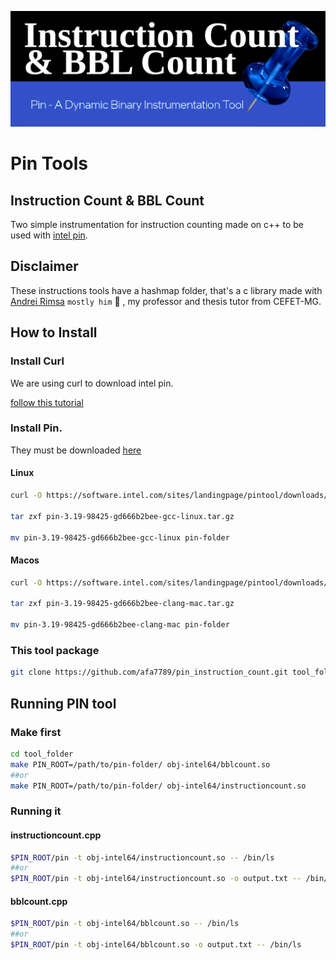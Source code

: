 ![!Theme Image](resources/tool_header.png)
# Pin Tools
## Instruction Count & BBL Count
Two simple instrumentation for instruction counting made on c++ to be used with [intel pin](https://www.intel.com/content/www/us/en/developer/articles/tool/pin-a-dynamic-binary-instrumentation-tool.html).

## Disclaimer

These instructions tools have a hashmap folder, that's a c library made with [Andrei Rimsa](http://rimsa.com.br/page/) `mostly him` :rofl: , my professor and thesis tutor from CEFET-MG. 

## How to Install

### Install Curl

We are using curl to download intel pin.

[follow this tutorial](https://help.ubidots.com/en/articles/2165289-learn-how-to-install-run-curl-on-windows-macosx-linux)

### Install Pin.

They must be downloaded [here](https://www.intel.com/content/www/us/en/developer/articles/tool/pin-a-binary-instrumentation-tool-downloads.html)

#### Linux

```bash
curl -O https://software.intel.com/sites/landingpage/pintool/downloads/pin-3.19-98425-gd666b2bee-gcc-linux.tar.gz

tar zxf pin-3.19-98425-gd666b2bee-gcc-linux.tar.gz

mv pin-3.19-98425-gd666b2bee-gcc-linux pin-folder
```

#### Macos

```bash
curl -O https://software.intel.com/sites/landingpage/pintool/downloads/pin-3.19-98425-gd666b2bee-clang-mac.tar.gz

tar zxf pin-3.19-98425-gd666b2bee-clang-mac.tar.gz

mv pin-3.19-98425-gd666b2bee-clang-mac pin-folder
```

### This tool package

```bash
git clone https://github.com/afa7789/pin_instruction_count.git tool_folder
```

## Running PIN tool

### Make first

```bash
cd tool_folder
make PIN_ROOT=/path/to/pin-folder/ obj-intel64/bblcount.so
##or
make PIN_ROOT=/path/to/pin-folder/ obj-intel64/instructioncount.so
```
### Running it

#### instructioncount.cpp

```bash
$PIN_ROOT/pin -t obj-intel64/instructioncount.so -- /bin/ls 
##or
$PIN_ROOT/pin -t obj-intel64/instructioncount.so -o output.txt -- /bin/ls 
```
#### bblcount.cpp

```bash
$PIN_ROOT/pin -t obj-intel64/bblcount.so -- /bin/ls 
##or
$PIN_ROOT/pin -t obj-intel64/bblcount.so -o output.txt -- /bin/ls 
```